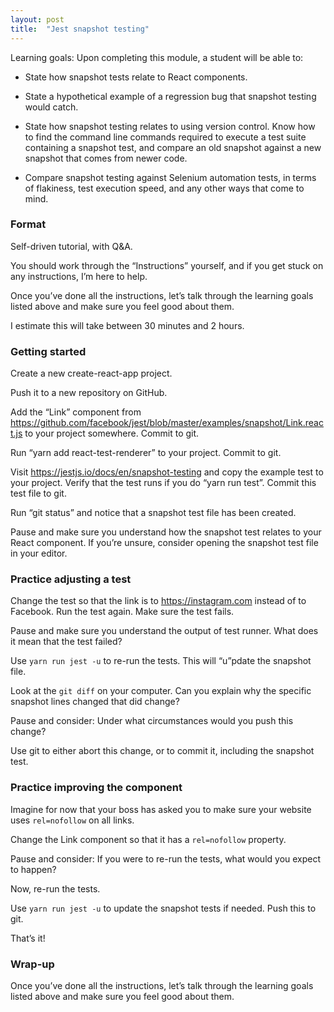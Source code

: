 ```yaml
---
layout: post
title:  "Jest snapshot testing"
---
```


Learning goals: Upon completing this module, a student will be able to:

- State how snapshot tests relate to React components.

- State a hypothetical example of a regression bug that snapshot testing would catch.

- State how snapshot testing relates to using version control.
Know how to find the command line commands required to execute a test suite containing a snapshot test, and compare an old snapshot against a new snapshot that comes from newer code.

- Compare snapshot testing against Selenium automation tests, in terms of flakiness, test execution speed, and any other ways that come to mind.

### Format

Self-driven tutorial, with Q&A.

You should work through the “Instructions” yourself, and if you get stuck on any instructions, I’m here to help.

Once you’ve done all the instructions, let’s talk through the learning goals listed above and make sure you feel good about them.

I estimate this will take between 30 minutes and 2 hours.

### Getting started

Create a new create-react-app project.

Push it to a new repository on GitHub.

Add the “Link” component from https://github.com/facebook/jest/blob/master/examples/snapshot/Link.react.js to your project somewhere. Commit to git.

Run “yarn add react-test-renderer” to your project. Commit to git.

Visit https://jestjs.io/docs/en/snapshot-testing and copy the example test to your project. Verify that the test runs if you do “yarn run test”. Commit this test file to git.

Run “git status” and notice that a snapshot test file has been created.

Pause and make sure you understand how the snapshot test relates to your React component. If you’re unsure, consider opening the snapshot test file in your editor.

### Practice adjusting a test

Change the test so that the link is to https://instagram.com instead of to Facebook. Run the test again. Make sure the test fails.

Pause and make sure you understand the output of test runner. What does it mean that the test failed?

Use `yarn run jest -u` to re-run the tests. This will “u”pdate the snapshot file.

Look at the `git diff` on your computer. Can you explain why the specific snapshot lines changed that did change?

Pause and consider: Under what circumstances would you push this change?

Use git to either abort this change, or to commit it, including the snapshot test.

### Practice improving the component

Imagine for now that your boss has asked you to make sure your website uses `rel=nofollow` on all links.

Change the Link component so that it has a `rel=nofollow` property.

Pause and consider: If you were to re-run the tests, what would you expect to happen?

Now, re-run the tests.

Use `yarn run jest -u` to update the snapshot tests if needed. Push this to git.

That’s it!

### Wrap-up

Once you’ve done all the instructions, let’s talk through the learning goals listed above and make sure you feel good about them.